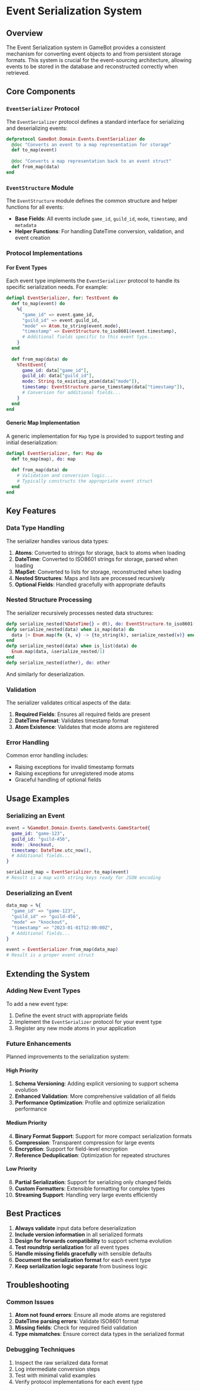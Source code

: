 # Event Serialization System

## Overview

The Event Serialization system in GameBot provides a consistent mechanism for converting event objects to and from persistent storage formats. This system is crucial for the event-sourcing architecture, allowing events to be stored in the database and reconstructed correctly when retrieved.

## Core Components

### `EventSerializer` Protocol

The `EventSerializer` protocol defines a standard interface for serializing and deserializing events:

```elixir
defprotocol GameBot.Domain.Events.EventSerializer do
  @doc "Converts an event to a map representation for storage"
  def to_map(event)
  
  @doc "Converts a map representation back to an event struct"
  def from_map(data)
end
```

### `EventStructure` Module

The `EventStructure` module defines the common structure and helper functions for all events:

- **Base Fields**: All events include `game_id`, `guild_id`, `mode`, `timestamp`, and `metadata`
- **Helper Functions**: For handling DateTime conversion, validation, and event creation

### Protocol Implementations

#### For Event Types

Each event type implements the `EventSerializer` protocol to handle its specific serialization needs. For example:

```elixir
defimpl EventSerializer, for: TestEvent do
  def to_map(event) do
    %{
      "game_id" => event.game_id,
      "guild_id" => event.guild_id,
      "mode" => Atom.to_string(event.mode),
      "timestamp" => EventStructure.to_iso8601(event.timestamp),
      # Additional fields specific to this event type...
    }
  end
  
  def from_map(data) do
    %TestEvent{
      game_id: data["game_id"],
      guild_id: data["guild_id"],
      mode: String.to_existing_atom(data["mode"]),
      timestamp: EventStructure.parse_timestamp(data["timestamp"]),
      # Conversion for additional fields...
    }
  end
end
```

#### Generic Map Implementation

A generic implementation for `Map` type is provided to support testing and initial deserialization:

```elixir
defimpl EventSerializer, for: Map do
  def to_map(map), do: map
  
  def from_map(data) do
    # Validation and conversion logic...
    # Typically constructs the appropriate event struct
  end
end
```

## Key Features

### Data Type Handling

The serializer handles various data types:

1. **Atoms**: Converted to strings for storage, back to atoms when loading
2. **DateTime**: Converted to ISO8601 strings for storage, parsed when loading
3. **MapSet**: Converted to lists for storage, reconstructed when loading
4. **Nested Structures**: Maps and lists are processed recursively
5. **Optional Fields**: Handled gracefully with appropriate defaults

### Nested Structure Processing

The serializer recursively processes nested data structures:

```elixir
defp serialize_nested(%DateTime{} = dt), do: EventStructure.to_iso8601(dt)
defp serialize_nested(data) when is_map(data) do
  data |> Enum.map(fn {k, v} -> {to_string(k), serialize_nested(v)} end) |> Map.new()
end
defp serialize_nested(data) when is_list(data) do
  Enum.map(data, &serialize_nested/1)
end
defp serialize_nested(other), do: other
```

And similarly for deserialization.

### Validation

The serializer validates critical aspects of the data:

1. **Required Fields**: Ensures all required fields are present
2. **DateTime Format**: Validates timestamp format
3. **Atom Existence**: Validates that mode atoms are registered

### Error Handling

Common error handling includes:

- Raising exceptions for invalid timestamp formats
- Raising exceptions for unregistered mode atoms
- Graceful handling of optional fields

## Usage Examples

### Serializing an Event

```elixir
event = %GameBot.Domain.Events.GameEvents.GameStarted{
  game_id: "game-123",
  guild_id: "guild-456",
  mode: :knockout,
  timestamp: DateTime.utc_now(),
  # Additional fields...
}

serialized_map = EventSerializer.to_map(event)
# Result is a map with string keys ready for JSON encoding
```

### Deserializing an Event

```elixir
data_map = %{
  "game_id" => "game-123",
  "guild_id" => "guild-456",
  "mode" => "knockout",
  "timestamp" => "2023-01-01T12:00:00Z",
  # Additional fields...
}

event = EventSerializer.from_map(data_map)
# Result is a proper event struct
```

## Extending the System

### Adding New Event Types

To add a new event type:

1. Define the event struct with appropriate fields
2. Implement the `EventSerializer` protocol for your event type
3. Register any new mode atoms in your application

### Future Enhancements

Planned improvements to the serialization system:

#### High Priority

1. **Schema Versioning**: Adding explicit versioning to support schema evolution
2. **Enhanced Validation**: More comprehensive validation of all fields
3. **Performance Optimization**: Profile and optimize serialization performance

#### Medium Priority

4. **Binary Format Support**: Support for more compact serialization formats
5. **Compression**: Transparent compression for large events
6. **Encryption**: Support for field-level encryption
7. **Reference Deduplication**: Optimization for repeated structures

#### Low Priority

8. **Partial Serialization**: Support for serializing only changed fields
9. **Custom Formatters**: Extensible formatting for complex types
10. **Streaming Support**: Handling very large events efficiently

## Best Practices

1. **Always validate** input data before deserialization
2. **Include version information** in all serialized formats
3. **Design for forwards compatibility** to support schema evolution
4. **Test roundtrip serialization** for all event types
5. **Handle missing fields gracefully** with sensible defaults
6. **Document the serialization format** for each event type
7. **Keep serialization logic separate** from business logic

## Troubleshooting

### Common Issues

1. **Atom not found errors**: Ensure all mode atoms are registered
2. **DateTime parsing errors**: Validate ISO8601 format
3. **Missing fields**: Check for required field validation
4. **Type mismatches**: Ensure correct data types in the serialized format

### Debugging Techniques

1. Inspect the raw serialized data format
2. Log intermediate conversion steps
3. Test with minimal valid examples
4. Verify protocol implementations for each event type 